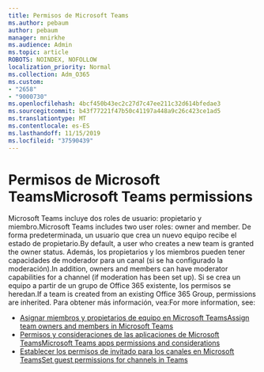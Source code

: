 ```yaml
---
title: Permisos de Microsoft Teams
ms.author: pebaum
author: pebaum
manager: mnirkhe
ms.audience: Admin
ms.topic: article
ROBOTS: NOINDEX, NOFOLLOW
localization_priority: Normal
ms.collection: Adm_O365
ms.custom:
- "2658"
- "9000730"
ms.openlocfilehash: 4bcf450b43ec2c27d7c47ee211c32d614bfedae3
ms.sourcegitcommit: b43f77221f47b50c41197a448a9c26c423ce1ad5
ms.translationtype: MT
ms.contentlocale: es-ES
ms.lasthandoff: 11/15/2019
ms.locfileid: "37590439"
---
```

# <a name="microsoft-teams-permissions"></a><span data-ttu-id="4689d-102">Permisos de Microsoft Teams</span><span class="sxs-lookup"><span data-stu-id="4689d-102">Microsoft Teams permissions</span></span>

<span data-ttu-id="4689d-103">Microsoft Teams incluye dos roles de usuario: propietario y miembro.</span><span class="sxs-lookup"><span data-stu-id="4689d-103">Microsoft Teams includes two user roles: owner and member.</span></span> <span data-ttu-id="4689d-104">De forma predeterminada, un usuario que crea un nuevo equipo recibe el estado de propietario.</span><span class="sxs-lookup"><span data-stu-id="4689d-104">By default, a user who creates a new team is granted the owner status.</span></span> <span data-ttu-id="4689d-105">Además, los propietarios y los miembros pueden tener capacidades de moderador para un canal (si se ha configurado la moderación).</span><span class="sxs-lookup"><span data-stu-id="4689d-105">In addition, owners and members can have moderator capabilities for a channel (if moderation has been set up).</span></span> <span data-ttu-id="4689d-106">Si se crea un equipo a partir de un grupo de Office 365 existente, los permisos se heredan.</span><span class="sxs-lookup"><span data-stu-id="4689d-106">If a team is created from an existing Office 365 Group, permissions are inherited.</span></span> <span data-ttu-id="4689d-107">Para obtener más información, vea:</span><span class="sxs-lookup"><span data-stu-id="4689d-107">For more information, see:</span></span>

- [<span data-ttu-id="4689d-108">Asignar miembros y propietarios de equipo en Microsoft Teams</span><span class="sxs-lookup"><span data-stu-id="4689d-108">Assign team owners and members in Microsoft Teams</span></span>](https://docs.microsoft.com/microsoftteams/assign-roles-permissions)
- [<span data-ttu-id="4689d-109">Permisos y consideraciones de las aplicaciones de Microsoft Teams</span><span class="sxs-lookup"><span data-stu-id="4689d-109">Microsoft Teams apps permissions and considerations</span></span>](https://docs.microsoft.com/microsoftteams/app-permissions)
- [<span data-ttu-id="4689d-110">Establecer los permisos de invitado para los canales en Microsoft Teams</span><span class="sxs-lookup"><span data-stu-id="4689d-110">Set guest permissions for channels in Teams</span></span>](https://support.office.com/article/4756c468-2746-4bfd-a582-736d55fcc169)
